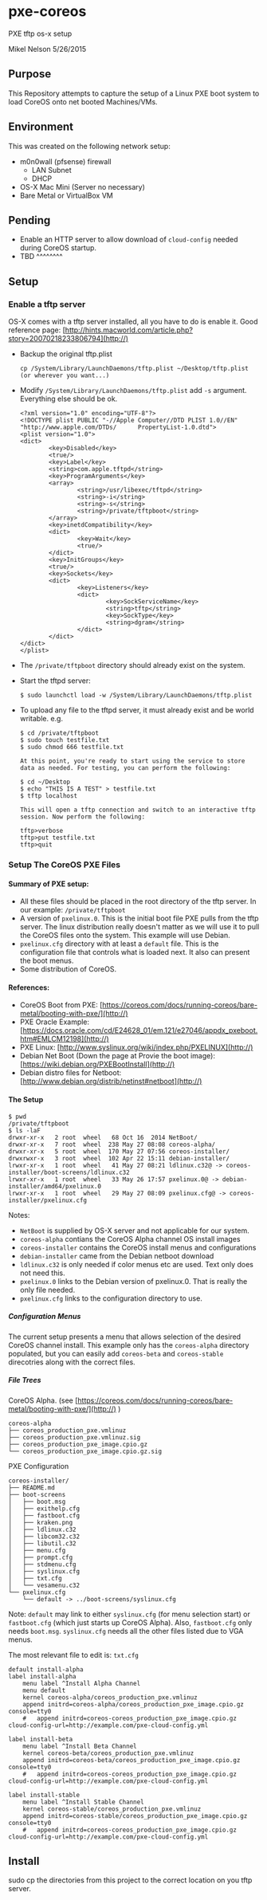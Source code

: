 # pxe-coreos
PXE tftp os-x setup

Mikel Nelson 5/26/2015

## Purpose 
This Repository attempts to capture the setup of a Linux PXE boot system to load CoreOS onto net booted Machines/VMs.

## Environment
This was created on the following network setup:

* m0n0wall (pfsense) firewall
	* LAN Subnet
	* DHCP
* OS-X Mac Mini (Server no necessary)
* Bare Metal or VirtualBox VM

## Pending
* Enable an HTTP server to allow download of `cloud-config` needed during CoreOS startup.
* TBD ^^^^^^^^

## Setup 
### Enable a tftp server
OS-X comes with a tftp server installed, all you have to do is enable it.
Good reference page: [http://hints.macworld.com/article.php?story=20070218233806794](http://)

* Backup the original tftp.plist

      cp /System/Library/LaunchDaemons/tftp.plist ~/Desktop/tftp.plist
      (or wherever you want...)
      
* Modify `/System/Library/LaunchDaemons/tftp.plist` add `-s` argument.  Everything else should be ok.

      <?xml version="1.0" encoding="UTF-8"?>
      <!DOCTYPE plist PUBLIC "-//Apple Computer//DTD PLIST 1.0//EN" "http://www.apple.com/DTDs/      PropertyList-1.0.dtd">
      <plist version="1.0">
      <dict>
              <key>Disabled</key>
              <true/>
              <key>Label</key>
              <string>com.apple.tftpd</string>
              <key>ProgramArguments</key>
              <array>
                      <string>/usr/libexec/tftpd</string>
                      <string>-i</string>
                      <string>-s</string>
                      <string>/private/tftpboot</string>
              </array>
              <key>inetdCompatibility</key>
              <dict>
                      <key>Wait</key>
                      <true/>
              </dict>
              <key>InitGroups</key>
              <true/>
              <key>Sockets</key>
              <dict>
                      <key>Listeners</key>
                      <dict>
                              <key>SockServiceName</key>
                              <string>tftp</string>
                              <key>SockType</key>
                              <string>dgram</string>
                      </dict>
              </dict>
      </dict>
      </plist>
      
* The `/private/tftpboot` directory should already exist on the system.
* Start the tftpd server:

      $ sudo launchctl load -w /System/Library/LaunchDaemons/tftp.plist
      
* To upload any file to the tftpd server, it must already exist and be world writable.  e.g.

      $ cd /private/tftpboot
      $ sudo touch testfile.txt
      $ sudo chmod 666 testfile.txt
      
      At this point, you're ready to start using the service to store data as needed. For testing, you can perform the following:
      
      $ cd ~/Desktop
      $ echo "THIS IS A TEST" > testfile.txt
      $ tftp localhost
      
      This will open a tftp connection and switch to an interactive tftp session. Now perform the following:
      
      tftp>verbose
      tftp>put testfile.txt
      tftp>quit

### Setup The CoreOS PXE Files

#### Summary of PXE setup:

* All these files should be placed in the root directory of the tftp server. In our example: `/private/tftpboot` 
* A version of `pxelinux.0`.  This is the initial boot file PXE pulls from the tftp server.  The linux distribution really doesn't matter as we will use it to pull the CoreOS files onto the system.  This example will use Debian.
* `pxelinux.cfg` directory with at least a `default` file.  This is the configuration file that controls what is loaded next.  It also can present the boot menus.
* Some distribution of CoreOS.

#### References:
* CoreOS Boot from PXE: [https://coreos.com/docs/running-coreos/bare-metal/booting-with-pxe/](http://)
* PXE Oracle Example: [https://docs.oracle.com/cd/E24628_01/em.121/e27046/appdx_pxeboot.htm#EMLCM12198](http://)
* PXE Linux: [http://www.syslinux.org/wiki/index.php/PXELINUX](http://)
* Debian Net Boot (Down the page at Provie the boot image): [https://wiki.debian.org/PXEBootInstall](http://)
* Debian distro files for Netboot: [http://www.debian.org/distrib/netinst#netboot](http://)

#### The Setup

    $ pwd
    /private/tftpboot
    $ ls -laF
    drwxr-xr-x   2 root  wheel   68 Oct 16  2014 NetBoot/
    drwxr-xr-x   7 root  wheel  238 May 27 08:08 coreos-alpha/
    drwxr-xr-x   5 root  wheel  170 May 27 07:56 coreos-installer/
    drwxrwxr-x   3 root  wheel  102 Apr 22 15:11 debian-installer/
    lrwxr-xr-x   1 root  wheel   41 May 27 08:21 ldlinux.c32@ -> coreos-installer/boot-screens/ldlinux.c32
    lrwxr-xr-x   1 root  wheel   33 May 26 17:57 pxelinux.0@ -> debian-installer/amd64/pxelinux.0
    lrwxr-xr-x   1 root  wheel   29 May 27 08:09 pxelinux.cfg@ -> coreos-installer/pxelinux.cfg

Notes:

* `NetBoot` is supplied by OS-X server and not applicable for our system.
* `coreos-alpha` contians the CoreOS Alpha channel OS install images
* `coreos-installer` contains the CoreOS install menus and configurations
* `debian-installer` came from the Debian netboot download
* `ldlinux.c32` is only needed if color menus etc are used.  Text only does not need this.
* `pxelinux.0` links to the Debian version of pxelinux.0.  That is really the only file needed.
* `pxelinux.cfg` links to the configuration directory to use.

##### Configuration Menus
The current setup presents a menu that allows selection of the desired CoreOS channel install.  This example only has the `coreos-alpha` directory populated, but you can easily add `coreos-beta` and `coreos-stable` direcotries along with the correct files.

##### File Trees

CoreOS Alpha.  (see [https://coreos.com/docs/running-coreos/bare-metal/booting-with-pxe/](http://) )

    coreos-alpha
    ├── coreos_production_pxe.vmlinuz
    ├── coreos_production_pxe.vmlinuz.sig
    ├── coreos_production_pxe_image.cpio.gz
    └── coreos_production_pxe_image.cpio.gz.sig

PXE Configuration

    coreos-installer/
    ├── README.md
    ├── boot-screens
    │   ├── boot.msg
    │   ├── exithelp.cfg
    │   ├── fastboot.cfg
    │   ├── kraken.png
    │   ├── ldlinux.c32
    │   ├── libcom32.c32
    │   ├── libutil.c32
    │   ├── menu.cfg
    │   ├── prompt.cfg
    │   ├── stdmenu.cfg
    │   ├── syslinux.cfg
    │   ├── txt.cfg
    │   └── vesamenu.c32
    └── pxelinux.cfg
        └── default -> ../boot-screens/syslinux.cfg
        
        
Note: `default` may link to either `syslinux.cfg` (for menu selection start) or `fastboot.cfg` (which just starts up CoreOS Alpha).   Also, `fastboot.cfg` only needs `boot.msg`.  `syslinux.cfg` needs all the other files listed due to VGA menus.

The most relevant file to edit is: `txt.cfg`

    default install-alpha
    label install-alpha
	    menu label ^Install Alpha Channel
	    menu default
	    kernel coreos-alpha/coreos_production_pxe.vmlinuz
	    append initrd=coreos-alpha/coreos_production_pxe_image.cpio.gz console=tty0
        #	append initrd=coreos-coreos_production_pxe_image.cpio.gz cloud-config-url=http://example.com/pxe-cloud-config.yml

    label install-beta
    	menu label ^Install Beta Channel
    	kernel coreos-beta/coreos_production_pxe.vmlinuz
    	append initrd=coreos-beta/coreos_production_pxe_image.cpio.gz console=tty0
        #	append initrd=coreos-coreos_production_pxe_image.cpio.gz cloud-config-url=http://example.com/pxe-cloud-config.yml

    label install-stable
    	menu label ^Install Stable Channel
    	kernel coreos-stable/coreos_production_pxe.vmlinuz
    	append initrd=coreos-stable/coreos_production_pxe_image.cpio.gz console=tty0
        #	append initrd=coreos-coreos_production_pxe_image.cpio.gz cloud-config-url=http://example.com/pxe-cloud-config.yml

## Install
sudo cp the directories from this project to the correct location on you tftp server.

        